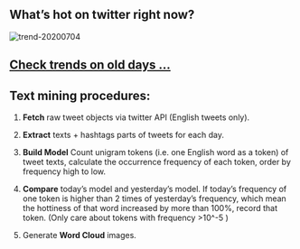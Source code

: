 ## What’s hot on twitter right now?

![trend-20200704][wordcloud]

[wordcloud]: https://raw.githubusercontent.com/xdqc/tweet-trend-everyday/master/word-cloud/trend-20200704.png?token=AF5V4P7ADR6KQBZ4CEDTNIK6AXRMU "trend-20200704"

## [Check trends on old days ...](https://github.com/xdqc/tweet-trend-everyday/tree/master/word-cloud)

## Text mining procedures:

1. **Fetch** raw tweet objects via twitter API (English tweets only).

2. **Extract** texts + hashtags parts of tweets for each day.

3. **Build Model** Count unigram tokens (i.e. one English word as a token) of tweet texts, calculate the occurrence frequency of each token, order by frequency high to low.

4. **Compare** today’s model and yesterday’s model. If today’s frequency of one token is higher than 2 times of yesterday’s frequency, which mean the hottiness of that word increased by more than 100%, record that token. (Only care about tokens with frequency >10^-5 )

5. Generate **Word Cloud** images.
